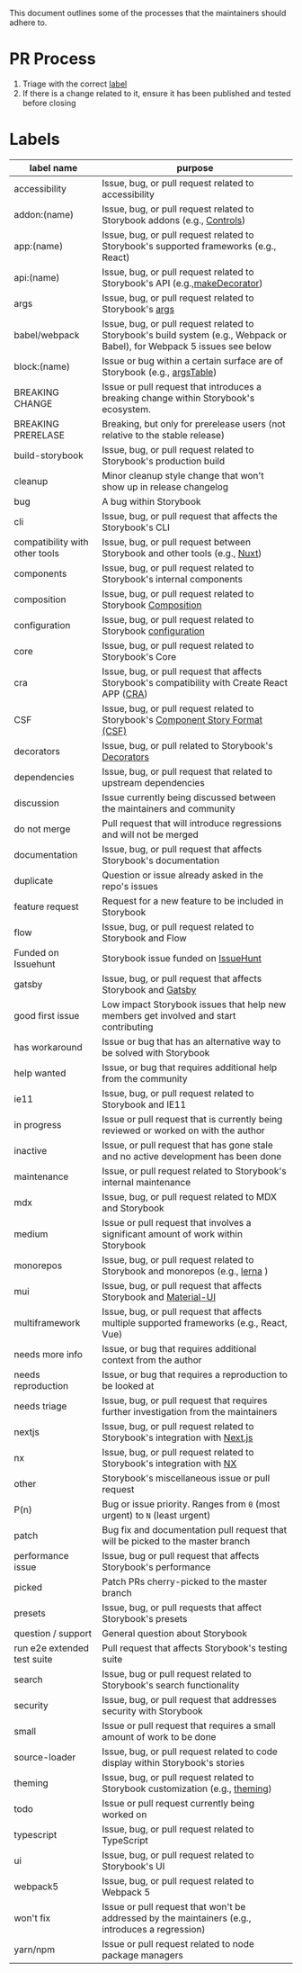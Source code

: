 This document outlines some of the processes that the maintainers should adhere to.

# PR Process

1. Triage with the correct [label](#labels)
2. If there is a change related to it, ensure it has been published and tested before closing

# Labels

| label name                     | purpose                                                                                                                                             |
|--------------------------------|-----------------------------------------------------------------------------------------------------------------------------------------------------|
| accessibility                  | Issue, bug, or pull request related to accessibility                                                                                                |
| addon:(name)                   | Issue, bug, or pull request related to Storybook addons (e.g., [Controls](/docs/essentials/controls.md))                                            |
| app:(name)                     | Issue, bug, or pull request related to Storybook's supported frameworks (e.g., React)                                                               |
| api:(name)                     | Issue, bug, or pull request related to Storybook's API (e.g.,[makeDecorator](/docs/addons/addons-api.md#makeDecorator-API))                         |
| args                           | Issue, bug, or pull request related to Storybook's [args](/docs/writing-stories/args.md)                                                            |
| babel/webpack                  | Issue, bug, or pull request related to Storybook's build system (e.g., Webpack or Babel), for Webpack 5 issues see below                            |
| block:(name)                   | Issue or bug within a certain surface are of Storybook (e.g., [argsTable](/docs/writing-docs/doc-blocks.md#argstable))                              |
| BREAKING CHANGE                | Issue or pull request that introduces a breaking change within Storybook's ecosystem.                                                               |
| BREAKING PRERELASE             | Breaking, but only for prerelease users (not relative to the stable release)                                                                        |
| build-storybook                | Issue, bug, or pull request related to Storybook's production build                                                                                 |
| cleanup                        | Minor cleanup style change that won't show up in release changelog                                                                                  |
| bug                            | A bug within Storybook                                                                                                                              |
| cli                            | Issue, bug, or pull request that affects the Storybook's CLI                                                                                        |
| compatibility with other tools | Issue, bug, or pull request between Storybook and other tools (e.g., [Nuxt](https://nuxtjs.org/))                                                   |
| components                     | Issue, bug, or pull request related to Storybook's internal components                                                                              |
| composition                    | Issue, bug, or pull request related to Storybook [Composition](/docs/workflows/storybook-composition.md)                                            |
| configuration                  | Issue, bug, or pull request related to Storybook [configuration](/docs/configure/overview.md)                                                       |
| core                           | Issue, bug, or pull request related to Storybook's Core                                                                                             |
| cra                            | Issue, bug, or pull request that affects Storybook's compatibility with Create React APP ([CRA](https://create-react-app.dev/docs/getting-started/))|
| CSF                            | Issue, bug, or pull request related to Storybook's [Component Story Format (CSF)](/docs/api/csf.md)                                                 |
| decorators                     | Issue, bug, or pull related to Storybook's [Decorators](/docs/writing-stories/decorators.md)                                                        |
| dependencies                   | Issue, bug, or pull request that related to upstream dependencies                                                                                   |
| discussion                     | Issue currently being discussed between the maintainers and community                                                                               |
| do not merge                   | Pull request that will introduce regressions and will not be merged                                                                                 |
| documentation                  | Issue, bug, or pull request that affects Storybook's documentation                                                                                  |
| duplicate                      | Question or issue already asked in the repo's issues                                                                                                |
| feature request                | Request for a new feature to be included in Storybook                                                                                               |
| flow                           | Issue, bug, or pull request related to Storybook and Flow                                                                                           |
| Funded on Issuehunt            | Storybook issue funded on [IssueHunt](https://issuehunt.io/)                                                                                        |
| gatsby                         | Issue, bug, or pull request that affects Storybook and [Gatsby](https://www.gatsbyjs.com/)                                                          |
| good first issue               | Low impact Storybook issues that help new members get involved and start contributing                                                               |
| has workaround                 | Issue or bug that has an alternative way to be solved with Storybook                                                                                |
| help wanted                    | Issue, or bug that requires additional help from the community                                                                                      |
| ie11                           | Issue, bug, or pull request related to Storybook and IE11                                                                                           |
| in progress                    | Issue or pull request that is currently being reviewed or worked on with the author                                                                 |
| inactive                       | Issue, or pull request that has gone stale and no active development has been done                                                                  |
| maintenance                    | Issue, or pull request related to Storybook's internal maintenance                                                                                  |
| mdx                            | Issue, bug, or pull request related to MDX and Storybook                                                                                            |
| medium                         | Issue or pull request that involves a significant amount of work within Storybook                                                                   |
| monorepos                      | Issue, bug, or pull request related to Storybook and monorepos (e.g., [lerna](https://lerna.js.org/) )                                              |
| mui                            | Issue, bug, or pull request that affects Storybook and [Material-UI](https://material-ui.com/)                                                      |
| multiframework                 | Issue, bug, or pull request that affects multiple supported frameworks (e.g., React, Vue)                                                           |
| needs more info                | Issue, or bug that requires additional context from the author                                                                                      |
| needs reproduction             | Issue, or bug that requires a reproduction to be looked at                                                                                          |
| needs triage                   | Issue, bug, or pull request that requires further investigation from the maintainers                                                                |
| nextjs                         | Issue, bug, or pull request related to Storybook's integration with [Next.js](https://nextjs.org/)                                                  |
| nx                             | Issue, bug, or pull request related to Storybook's integration with [NX](https://nx.dev/)                                                           |
| other                          | Storybook's miscellaneous issue or pull request                                                                                                     |
| P(n)                           | Bug or issue priority. Ranges from `0` (most urgent) to `N` (least urgent)                                                                          |
| patch                          | Bug fix and documentation pull request that will be picked to the master branch                                                                     |
| performance issue              | Issue, bug or pull request that affects Storybook's performance                                                                                     |
| picked                         | Patch PRs cherry-picked to the master branch                                                                                                        |
| presets                        | Issue, bug, or pull requests that affect Storybook's presets                                                                                        |
| question / support             | General question about Storybook                                                                                                                    |
| run e2e extended test suite    | Pull request that affects Storybook's testing suite                                                                                                 |
| search                         | Issue, bug or pull request related to Storybook's search functionality                                                                              |
| security                       | Issue, bug, or pull request that addresses security with Storybook                                                                                  |
| small                          | Issue or pull request that requires a small amount of work to be done                                                                               |
| source-loader                  | Issue, bug, or pull request related to code display within Storybook's stories                                                                      |
| theming                        | Issue, bug, or pull request related to Storybook customization (e.g., [theming](/docs/configure/theming.md))                                        |
| todo                           | Issue or pull request currently being worked on                                                                                                     |
| typescript                     | Issue, bug, or pull request related to TypeScript                                                                                                   |
| ui                             | Issue, bug, or pull request related to Storybook's UI                                                                                               |
| webpack5                       | Issue, bug, or pull request related to Webpack 5                                                                                                    |
| won't fix                      | Issue or pull request that won't be addressed by the maintainers (e.g., introduces a regression)                                                    |
| yarn/npm                       | Issue or pull request related to node package managers                                                                                              |
